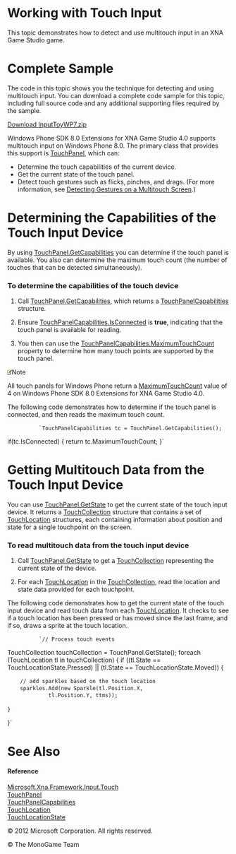 

# Working with Touch Input

This topic demonstrates how to detect and use multitouch input in an XNA Game Studio game.

# Complete Sample

The code in this topic shows you the technique for detecting and using multitouch input. You can download a complete code sample for this topic, including full source code and any additional supporting files required by the sample.

[Download InputToyWP7.zip](http://go.microsoft.com/fwlink/?LinkId=258710)

Windows Phone SDK 8.0 Extensions for XNA Game Studio 4.0 supports multitouch input on Windows Phone 8.0. The primary class that provides this support is [TouchPanel](T_MXFIT_TouchPanel.md), which can:

*   Determine the touch capabilities of the current device.
*   Get the current state of the touch panel.
*   Detect touch gestures such as flicks, pinches, and drags. (For more information, see [Detecting Gestures on a Multitouch Screen](Input_GestureSupport.md).)

# Determining the Capabilities of the Touch Input Device

By using [TouchPanel.GetCapabilities](M_MXFIT_TouchPanel_GetCapabilities.md) you can determine if the touch panel is available. You also can determine the maximum touch count (the number of touches that can be detected simultaneously).

### To determine the capabilities of the touch device

1.  Call [TouchPanel.GetCapabilities](M_MXFIT_TouchPanel_GetCapabilities.md), which returns a [TouchPanelCapabilities](T_MXFIT_TouchPanelCapabilities.md) structure.
    
2.  Ensure [TouchPanelCapabilities.IsConnected](P_MXFIT_TouchPanelCapabilities_IsConnected.md) is **true**, indicating that the touch panel is available for reading.
    
3.  You then can use the [TouchPanelCapabilities.MaximumTouchCount](P_MXFIT_TouchPanelCapabilities_MaximumTouchCount.md) property to determine how many touch points are supported by the touch panel.
    

![](note.gif)Note

All touch panels for Windows Phone return a [MaximumTouchCount](P_MXFIT_TouchPanelCapabilities_MaximumTouchCount.md) value of 4 on Windows Phone SDK 8.0 Extensions for XNA Game Studio 4.0.

The following code demonstrates how to determine if the touch panel is connected, and then reads the maximum touch count.

              `TouchPanelCapabilities tc = TouchPanel.GetCapabilities();
if(tc.IsConnected)
{
    return tc.MaximumTouchCount;
}`
            

# Getting Multitouch Data from the Touch Input Device

You can use [TouchPanel.GetState](M_MXFIT_TouchPanel_GetState.md) to get the current state of the touch input device. It returns a [TouchCollection](T_MXFIT_TouchCollection.md) structure that contains a set of [TouchLocation](T_MXFIT_TouchLocation.md) structures, each containing information about position and state for a single touchpoint on the screen.

### To read multitouch data from the touch input device

1.  Call [TouchPanel.GetState](M_MXFIT_TouchPanel_GetState.md) to get a [TouchCollection](T_MXFIT_TouchCollection.md) representing the current state of the device.
    
2.  For each [TouchLocation](T_MXFIT_TouchLocation.md) in the [TouchCollection](T_MXFIT_TouchCollection.md), read the location and state data provided for each touchpoint.
    

The following code demonstrates how to get the current state of the touch input device and read touch data from each [TouchLocation](T_MXFIT_TouchLocation.md). It checks to see if a touch location has been pressed or has moved since the last frame, and if so, draws a sprite at the touch location.

              `// Process touch events
TouchCollection touchCollection = TouchPanel.GetState();
foreach (TouchLocation tl in touchCollection)
{
    if ((tl.State == TouchLocationState.Pressed)
            || (tl.State == TouchLocationState.Moved))
    {

        // add sparkles based on the touch location
        sparkles.Add(new Sparkle(tl.Position.X,
                 tl.Position.Y, ttms));

    }
}`
            

# See Also

#### Reference

[Microsoft.Xna.Framework.Input.Touch](N_Microsoft_Xna_Framework_Input_Touch.md)  
[TouchPanel](T_MXFIT_TouchPanel.md)  
[TouchPanelCapabilities](T_MXFIT_TouchPanelCapabilities.md)  
[TouchLocation](T_MXFIT_TouchLocation.md)  
[TouchLocationState](T_MXFIT_TouchLocationState.md)  

© 2012 Microsoft Corporation. All rights reserved.  

© The MonoGame Team
